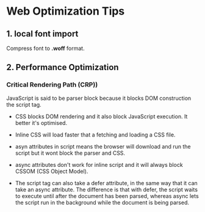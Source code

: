 # Web Optimization Tips 

## 1. local font import 
Compress font to **.woff** format.


## 2. Performance Optimization

### Critical Rendering Path  (CRP))
JavaScript is said to be parser block because it blocks DOM construction the script tag.

- CSS blocks DOM rendering and it also block JavaScript execution. It better it's optimised. 

- Inline CSS will load faster that a fetching and loading a CSS file.

- asyn attributes in script means the browser will download and run the script but it wont block the parser and CSS.

- async attributes don't work for inline script and it will always block CSSOM (CSS Object Model).

- The script tag can also take a defer attribute, in the same way that it can take an async attribute. The difference is that with defer, the script waits to execute until after the document has been parsed, whereas async lets the script run in the background while the document is being parsed.
